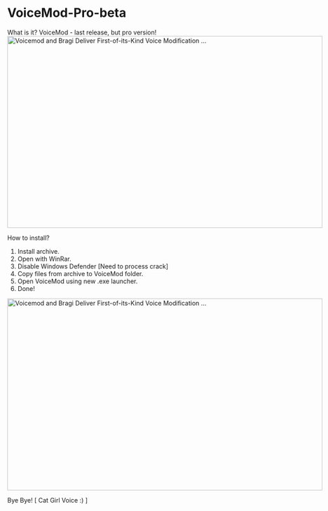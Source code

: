 # VoiceMod-Pro-beta

What is it?
    VoiceMod - last release, but pro version!
<img src="https://mms.businesswire.com/media/20211116005263/en/927313/5/Voicemod_Vertical_Lockup_Black_RGB.jpg" jsaction="VQAsE" class="sFlh5c pT0Scc iPVvYb" style="max-width: 4729px; height: 438px; margin: 0px; width: 719px;" alt="Voicemod and Bragi Deliver First-of-its-Kind Voice Modification ..." jsname="kn3ccd">

How to install?
1. Install archive.
2. Open with WinRar.
3. Disable Windows Defender [Need to process crack]
4. Copy files from archive to VoiceMod folder.
5. Open VoiceMod using new .exe launcher.
6. Done!

<img src="https://mms.businesswire.com/media/20211116005263/en/927313/5/Voicemod_Vertical_Lockup_Black_RGB.jpg" jsaction="VQAsE" class="sFlh5c pT0Scc iPVvYb" style="max-width: 4729px; height: 438px; margin: 0px; width: 719px;" alt="Voicemod and Bragi Deliver First-of-its-Kind Voice Modification ..." jsname="kn3ccd">

Bye Bye! [ Cat Girl Voice :) ]
